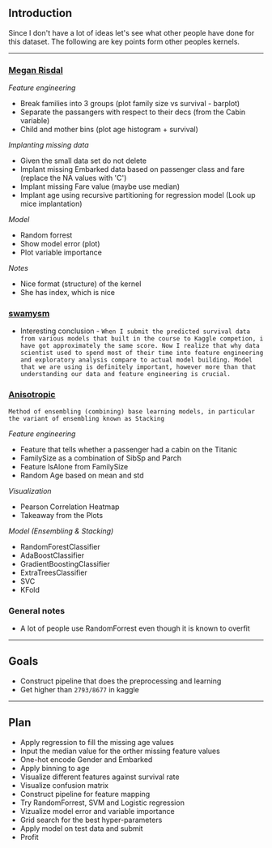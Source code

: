 ## Introduction

Since I don't have a lot of ideas let's see what other people have done for this dataset. The following are key points form other peoples kernels.

---

### [Megan Risdal](https://www.kaggle.com/mrisdal/exploring-survival-on-the-titanic)

*Feature engineering*
 - Break families into 3 groups (plot family size vs survival - barplot)
 - Separate the passangers with respect to their decs (from the Cabin variable)
 - Child and mother bins (plot age histogram + survival)

*Implanting missing data*
 - Given the small data set do not delete
 - Implant missing Embarked data based on passenger class and fare (replace the NA values with 'C')
 - Implant missing Fare value (maybe use median)
 - Implant age using recursive partitioning for regression model (Look up mice implantation)
 
*Model*
 - Random forrest
 - Show model error (plot)
 - Plot variable importance
 
*Notes*
 - Nice format (structure) of the kernel
 - She has index, which is nice


### [swamysm](https://www.kaggle.com/swamysm/beginners-titanic)

 - Interesting conclusion - 
 ```When I submit the predicted survival data from various models that built in the course to Kaggle competion, i have got approximately the same score. Now I realize that why data scientist used to spend most of their time into feature engineering and exploratory analysis compare to actual model building. Model that we are using is definitely important, however more than that understanding our data and feature engineering is crucial.```


### [Anisotropic](https://www.kaggle.com/arthurtok/introduction-to-ensembling-stacking-in-python)

```
Method of ensembling (combining) base learning models, in particular the variant of ensembling known as Stacking
```

*Feature engineering*
 - Feature that tells whether a passenger had a cabin on the Titanic
 - FamilySize as a combination of SibSp and Parch
 - Feature IsAlone from FamilySize
 - Random Age based on mean and std

*Visualization*
 - Pearson Correlation Heatmap
 - Takeaway from the Plots

*Model (Ensembling & Stacking)*
 - RandomForestClassifier
 - AdaBoostClassifier
 - GradientBoostingClassifier
 - ExtraTreesClassifier
 - SVC
 - KFold


### General notes
 - A lot of people use RandomForrest even though it is known to overfit
 
 ---
 
## Goals
 - Construct pipeline that does the preprocessing and learning
 - Get higher than `2793/8677` in kaggle
 
 ---
 
## Plan
 - Apply regression to fill the missing age values
 - Input the median value for the orther missing feature values
 - One-hot encode Gender and Embarked
 - Apply binning to age
 - Visualize different features against survival rate
 - Visualize confusion matrix
 - Construct pipeline for feature mapping
 - Try RandomForrest, SVM and Logistic regression
 - Vizualize model error and variable importance
 - Grid search for the best hyper-parameters
 - Apply model on test data and submit
 - Profit
